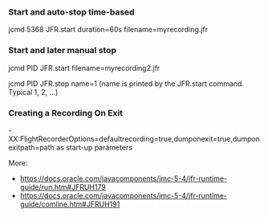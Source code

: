 
### Start and auto-stop time-based
jcmd 5368 JFR.start duration=60s filename=myrecording.jfr

### Start and later manual stop 
jcmd PID JFR.start  filename=myrecording2.jfr

jcmd PID JFR.stop name=1
(name is printed by the JFR.start command. Typical 1, 2, ...)

### Creating a Recording On Exit
-XX:FlightRecorderOptions=defaultrecording=true,dumponexit=true,dumponexitpath=path
as start-up parameters

More: 
- https://docs.oracle.com/javacomponents/jmc-5-4/jfr-runtime-guide/run.htm#JFRUH179
- https://docs.oracle.com/javacomponents/jmc-5-4/jfr-runtime-guide/comline.htm#JFRUH191
